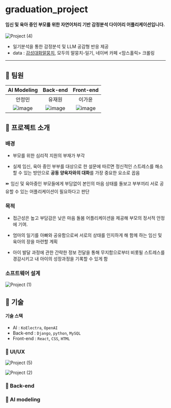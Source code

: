 # graduation_project
#### 임신 및 육아 중인 부모를 위한 자연어처리 기반 감정분석 다이어리 어플리케이션입니다.

![Project (4)](https://github.com/user-attachments/assets/b7dc4c5c-0373-471d-8ce0-b1c328ff0dc5)


- 일기분석을 통한 감정분석 및 LLM 공감형 반응 제공
- data : [감성대화말뭉치](https://www.aihub.or.kr/aihubdata/data/view.do?currMenu=115&topMenu=100&aihubDataSe=realm&dataSetSn=86), 모두의 말뭉치-일기, 네이버 카페 <맘스홀릭> 크롤링
-------------------------
## 💜 팀원

|  **AI Modeling** | **Back-end**   | **Front-end**   | 
| :-----------: | :------------: | :------------: |
| 안정민        |    유재원        |      이가윤     |
| ![image](https://github.com/jeongmin1016/graduation_project/assets/109460178/05ac0e9e-0ff7-417c-9488-5a2569d4ee43) |   ![image](https://github.com/jeongmin1016/graduation_project/assets/109460178/5cbfe072-eaea-4bdc-99f4-210644ef32fa)      | ![image](https://github.com/jeongmin1016/graduation_project/assets/109460178/a8947a6f-1ce4-49df-920a-ba5bd2c474d5)      |



## 💜 프로젝트 소개
### 배경
- 부모를 위한 심리적 지원의 부재가 부각

- 실제 임신, 육아 중인 부부를 대상으로 한 설문에 따르면 정신적인 스트레스를 해소할 수 있는 방안으로 **공동 양육자와의 대화**를 가장 중요한 요소로 꼽음


⏩ 임신 및 육아중인 부모들에게 부담없이 본인의 마음 상태를 돌보고 부부끼리 서로 공유할 수 있는 어플리케이션이 필요하다고 판단

### 목적

- 접근성은 높고 부담감은 낮은 마음 돌봄 어플리케이션을 제공해 부모의 정서적 안정에 기여.      

- 엄마의 일기를 아빠와 공유함으로써 서로의 상태를 인지하게 해 함께 하는 임신 및 육아의 장을 마련할 계획        
     
- 아이 발달 과정에 관한 간략한 정보 전달을 통해 무지함으로부터 비롯될 스트레스를 경감시키고 내 아이의 성장과정을 기록할 수 있게 함

### 소프트웨어 설계
![Project (1)](https://github.com/jeongmin1016/MomttokMomttok/assets/109460178/a5d181a9-e46d-4a14-b1e4-54501d620093)

## 💜 기술
#### 기술 스택
- AI : `KoElectra`, `OpenAI`
- Back-end : `Django`, `python`, `MySQL`
- Front-end : `React`, `CSS`, `HTML`

### 💜 UI/UX
![Project (5)](https://github.com/user-attachments/assets/fa2569b0-74bb-4990-9c33-d748f138290f)


![Project (2)](https://github.com/jeongmin1016/MomttokMomttok/assets/109460178/94633c46-8a10-46b5-aad3-84c165635cd4)

### 💜 Back-end


### 💜 AI modeling
